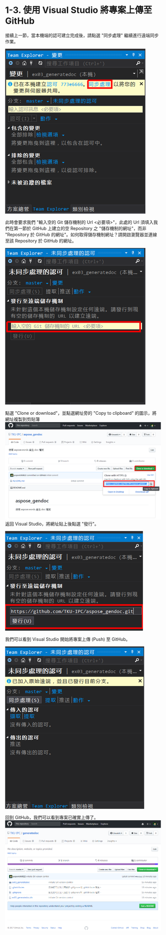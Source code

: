 # 1-3. 使用 Visual Studio 將專案上傳至 GitHub

接續上一節，當本機端的認可建立完成後，請點選 "同步處理" 繼續進行遠端同步作業。

![](/assets/1-3-1.png)

此時會要求我們 "輸入空的 Git 儲存機制的 Url &lt;必要項&gt;"，此處的 Url 須填入我們在第一節於 GitHub 上建立的空 Repository 之 "儲存機制的網址"，而非 "Repository 於 GitHub 的網址"。如何取得儲存機制網址？請開啟瀏覽器並連線至該 Repository 於 GitHub 的網址。

![](/assets/1-3-2.png)

點選 "Clone or download"，並點選網址旁的 "Copy to clipboard" 的圖示，將網址複製到剪貼簿![](/assets/1-3-3.png)返回 Visual Studio，將網址貼上後點選 "發行"。

![](/assets/1-3-4.png)

我們可以看到 Visual Studio 開始將專案上傳 \(Push\) 至 GitHub。

![](/assets/1-3-6.png)

回到 GitHub，我們可以看到專案已確實上傳了。![](/assets/1-3-7.png)

